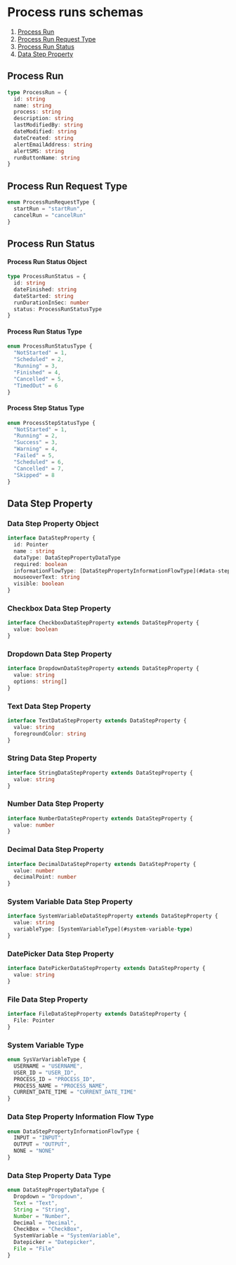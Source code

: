 # Process runs schemas

1. [Process Run](#process-run)
2. [Process Run Request Type](#process-run-request-type)
3. [Process Run Status](#process-run-status)
4. [Data Step Property](#data-step-property)

## Process Run

```typescript
type ProcessRun = {
  id: string
  name: string
  process: string
  description: string
  lastModifiedBy: string
  dateModified: string
  dateCreated: string
  alertEmailAddress: string
  alertSMS: string
  runButtonName: string
}
```

## Process Run Request Type

```typescript
enum ProcessRunRequestType {
  startRun = "startRun",
  cancelRun = "cancelRun"
}
```

## Process Run Status

#### Process Run Status Object
```typescript
type ProcessRunStatus = {
  id: string
  dateFinished: string
  dateStarted: string
  runDurationInSec: number
  status: ProcessRunStatusType
}
```

#### Process Run Status Type
```typescript
enum ProcessRunStatusType {
  "NotStarted" = 1,
  "Scheduled" = 2,
  "Running" = 3,
  "Finished" = 4,
  "Cancelled" = 5,
  "TimedOut" = 6
}
```

#### Process Step Status Type
```typescript
enum ProcessStepStatusType {
  "NotStarted" = 1,
  "Running" = 2,
  "Success" = 3,
  "Warning" = 4,
  "Failed" = 5,
  "Scheduled" = 6,
  "Cancelled" = 7,
  "Skipped" = 8
}
```

## Data Step Property

### Data Step Property Object
```typescript
interface DataStepProperty {
  id: Pointer
  name : string
  dataType: DataStepPropertyDataType
  required: boolean
  informationFlowType: [DataStepPropertyInformationFlowType](#data-step-property-information-flow-type)
  mouseoverText: string
  visible: boolean
}
```

### Checkbox Data Step Property
```typescript
interface CheckboxDataStepProperty extends DataStepProperty {
  value: boolean
}
```

### Dropdown Data Step Property
```typescript
interface DropdownDataStepProperty extends DataStepProperty {
  value: string
  options: string[]
}
```

### Text Data Step Property
```typescript
interface TextDataStepProperty extends DataStepProperty {
  value: string
  foregroundColor: string
}
```

### String Data Step Property
```typescript
interface StringDataStepProperty extends DataStepProperty {
  value: string
}
```

### Number Data Step Property
```typescript
interface NumberDataStepProperty extends DataStepProperty {
  value: number
}
```

### Decimal Data Step Property
```typescript
interface DecimalDataStepProperty extends DataStepProperty {
  value: number
  decimalPoint: number
}
```

### System Variable Data Step Property
```typescript
interface SystemVariableDataStepProperty extends DataStepProperty {
  value: string
  variableType: [SystemVariableType](#system-variable-type)
}
```

### DatePicker Data Step Property
```typescript
interface DatePickerDataStepProperty extends DataStepProperty {
  value: string
}
```

### File Data Step Property
```typescript
interface FileDataStepProperty extends DataStepProperty {
  File: Pointer
}
```

### System Variable Type
```typescript
enum SysVarVariableType {
  USERNAME = "USERNAME",
  USER_ID = "USER_ID",
  PROCESS_ID = "PROCESS_ID",
  PROCESS_NAME = "PROCESS_NAME",
  CURRENT_DATE_TIME = "CURRENT_DATE_TIME"
}
```

### Data Step Property Information Flow Type
```typescript
enum DataStepPropertyInformationFlowType {
  INPUT = "INPUT",
  OUTPUT = "OUTPUT",
  NONE = "NONE"
}
```

### Data Step Property Data Type
```typescript
enum DataStepPropertyDataType {
  Dropdown = "Dropdown",
  Text = "Text",
  String = "String",
  Number = "Number",
  Decimal = "Decimal",
  CheckBox = "CheckBox",
  SystemVariable = "SystemVariable",
  Datepicker = "Datepicker",
  File = "File"
}
```